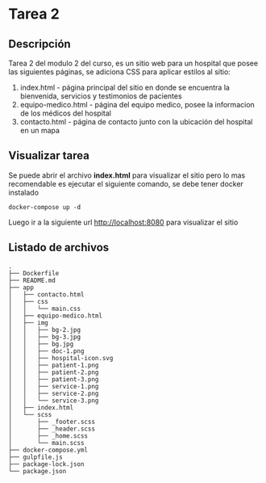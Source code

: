 # Tarea 2

## Descripción

Tarea 2 del modulo 2 del curso, es un sitio web para un hospital que posee las siguientes páginas, se adiciona CSS para aplicar estilos al sitio:

1. index.html - página principal del sitio en donde se encuentra la bienvenida, servicios y testimonios de pacientes
2. equipo-medico.html - página del equipo medico, posee la informacion de los médicos del hospital
3. contacto.html - página de contacto junto con la ubicación del hospital en un mapa

## Visualizar tarea

Se puede abrir el archivo **index.html** para visualizar el sitio pero lo mas recomendable es ejecutar el siguiente comando, se debe tener docker instalado

```
docker-compose up -d
```

Luego ir a la siguiente url [http://localhost:8080](http://localhost:8080) para visualizar el sitio

## Listado de archivos

```
.
├── Dockerfile
├── README.md
├── app
│   ├── contacto.html
│   ├── css
│   │   └── main.css
│   ├── equipo-medico.html
│   ├── img
│   │   ├── bg-2.jpg
│   │   ├── bg-3.jpg
│   │   ├── bg.jpg
│   │   ├── doc-1.png
│   │   ├── hospital-icon.svg
│   │   ├── patient-1.png
│   │   ├── patient-2.png
│   │   ├── patient-3.png
│   │   ├── service-1.png
│   │   ├── service-2.png
│   │   └── service-3.png
│   ├── index.html
│   └── scss
│       ├── _footer.scss
│       ├── _header.scss
│       ├── _home.scss
│       └── main.scss
├── docker-compose.yml
├── gulpfile.js
├── package-lock.json
└── package.json
```
